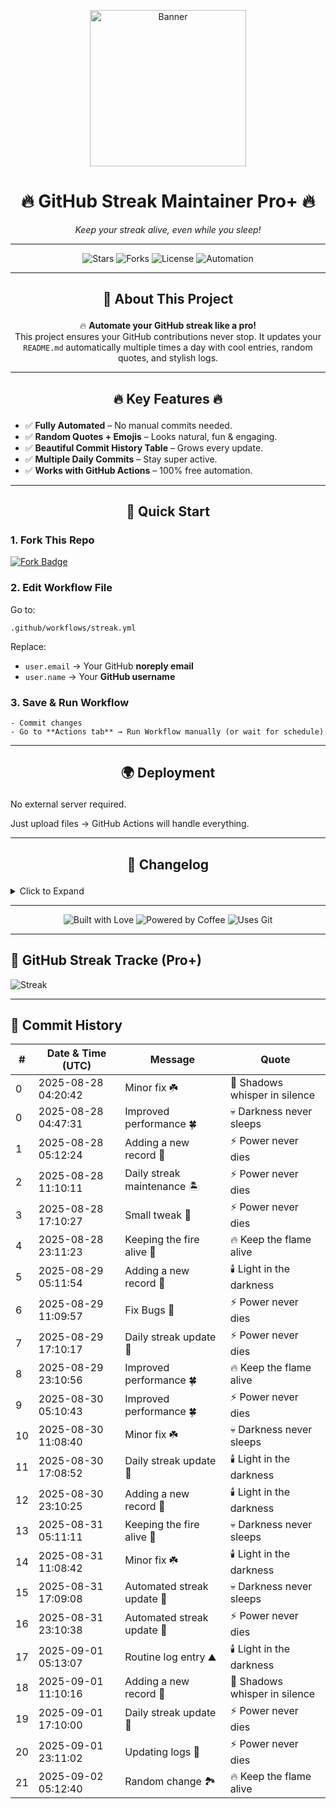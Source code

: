 <p align="center">
  <img src="https://media.giphy.com/media/Ju7l5y9osyymQ/giphy.gif" width="250" alt="Banner">
</p>

<h1 align="center">🔥 <strong>GitHub Streak Maintainer Pro+</strong> 🔥</h1>
<p align="center"><em>Keep your streak alive, even while you sleep!</em></p>

---

<p align="center">
  <img src="https://img.shields.io/github/stars/SaeedX302/Github-Streak-Maintainer?style=for-the-badge&logo=github" alt="Stars">
  <img src="https://img.shields.io/github/forks/SaeedX302/Github-Streak-Maintainer?style=for-the-badge&logo=git" alt="Forks">
  <img src="https://img.shields.io/github/license/SaeedX302/Github-Streak-Maintainer?style=for-the-badge&logo=apache" alt="License">
  <img src="https://img.shields.io/badge/Automation-100%25-brightgreen?style=for-the-badge&logo=github-actions" alt="Automation">
</p>

---

## <p align="center">📜 <strong>About This Project</strong></p>
<p align="center">
🔥 <strong>Automate your GitHub streak like a pro!</strong> <br>
This project ensures your GitHub contributions never stop. It updates your <code>README.md</code> automatically multiple times a day with cool entries, random quotes, and stylish logs. 
</p>

---

## <p align="center">🔥 <strong>Key Features</strong> 🔥</p>
- ✅ **Fully Automated** – No manual commits needed.
- ✅ **Random Quotes + Emojis** – Looks natural, fun & engaging.
- ✅ **Beautiful Commit History Table** – Grows every update.
- ✅ **Multiple Daily Commits** – Stay super active.
- ✅ **Works with GitHub Actions** – 100% free automation.

---

## <p align="center">🚀 <strong>Quick Start</strong></p>

###  1. Fork This Repo  
<p>
<a href="https://github.com/SaeedX302/Github-Streak-Maintainer/fork">
<img src="https://img.shields.io/badge/FORK-REPO-blue?style=for-the-badge&logo=github" alt="Fork Badge">
</a>
</p>

###  2. Edit Workflow File  
Go to:

    .github/workflows/streak.yml

Replace:
- `user.email` → Your GitHub **noreply email**
- `user.name` → Your **GitHub username**


###  3. Save & Run Workflow  
`- Commit changes`  
`- Go to **Actions tab** → Run Workflow manually (or wait for schedule)`
    
---

## <p align="center">🌍 <strong> Deployment </strong></p>

No external server required.

Just upload files → GitHub Actions will handle everything.



---

## <p align="center">📝 <strong>Changelog</strong></p>

<details>
<summary>Click to Expand</summary>v1.0 → Initial release with README auto-update feature.

v1.1 → Added random quotes + multiple commits daily.

v2.0 → Pro Design + Commit History Table + Stylish UI.


</details>

---

<p align="center">
  <img src="https://forthebadge.com/images/badges/built-with-love.svg" alt="Built with Love">
  <img src="https://forthebadge.com/images/badges/powered-by-coffee.svg" alt="Powered by Coffee">
  <img src="https://forthebadge.com/images/badges/uses-git.svg" alt="Uses Git">
</p>

---

## 🚀 GitHub Streak Tracke (Pro+)

![Streak](https://img.shields.io/badge/Streak-Active-brightgreen)

---

## 📅 Commit History
| # | Date & Time (UTC) | Message | Quote |
|---|--------------------|---------|-------|
| 0 | 2025-08-28 04:20:42 | Minor fix ☘️ | 👻 Shadows whisper in silence |
| 0 | 2025-08-28 04:47:31 | Improved performance 🍀 | 💀 Darkness never sleeps |
| 1 | 2025-08-28 05:12:24 | Adding a new record 🐉 | ⚡ Power never dies |
| 2 | 2025-08-28 11:10:11 | Daily streak maintenance 🏝️ | ⚡ Power never dies |
| 3 | 2025-08-28 17:10:27 | Small tweak 🌳 | ⚡ Power never dies |
| 4 | 2025-08-28 23:11:23 | Keeping the fire alive 🥀 | 🔥 Keep the flame alive |
| 5 | 2025-08-29 05:11:54 | Adding a new record 🐉 | 🕯️ Light in the darkness |
| 6 | 2025-08-29 11:09:57 | Fix Bugs 🐛 | ⚡ Power never dies |
| 7 | 2025-08-29 17:10:17 | Daily streak update 🌄 | ⚡ Power never dies |
| 8 | 2025-08-29 23:10:56 | Improved performance 🍀 | 🔥 Keep the flame alive |
| 9 | 2025-08-30 05:10:43 | Improved performance 🍀 | ⚡ Power never dies |
| 10 | 2025-08-30 11:08:40 | Minor fix ☘️ | 💀 Darkness never sleeps |
| 11 | 2025-08-30 17:08:52 | Daily streak update 🌄 | 🕯️ Light in the darkness |
| 12 | 2025-08-30 23:10:25 | Adding a new record 🐉 | 🕯️ Light in the darkness |
| 13 | 2025-08-31 05:11:11 | Keeping the fire alive 🥀 | 💀 Darkness never sleeps |
| 14 | 2025-08-31 11:08:42 | Minor fix ☘️ | 🕯️ Light in the darkness |
| 15 | 2025-08-31 17:09:08 | Automated streak update 🌷 | 💀 Darkness never sleeps |
| 16 | 2025-08-31 23:10:38 | Automated streak update 🌷 | ⚡ Power never dies |
| 17 | 2025-09-01 05:13:07 | Routine log entry ⛰️ | 🕯️ Light in the darkness |
| 18 | 2025-09-01 11:10:16 | Adding a new record 🐉 | 👻 Shadows whisper in silence |
| 19 | 2025-09-01 17:10:00 | Daily streak update 🌄 | ⚡ Power never dies |
| 20 | 2025-09-01 23:11:02 | Updating logs 🍃 | ⚡ Power never dies |
| 21 | 2025-09-02 05:12:40 | Random change 🏞️ | 🔥 Keep the flame alive |
